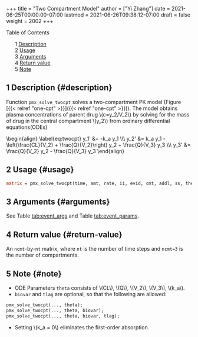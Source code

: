 +++
title = "Two Compartment Model"
author = ["Yi Zhang"]
date = 2021-06-25T00:00:00-07:00
lastmod = 2021-06-26T09:38:12-07:00
draft = false
weight = 2002
+++

<style>
  .ox-hugo-toc ul {
    list-style: none;
  }
</style>
<div class="ox-hugo-toc toc">
<div></div>

<div class="heading">Table of Contents</div>

- <span class="section-num">1</span> [Description](#description)
- <span class="section-num">2</span> [Usage](#usage)
- <span class="section-num">3</span> [Arguments](#arguments)
- <span class="section-num">4</span> [Return value](#return-value)
- <span class="section-num">5</span> [Note](#note)

</div>
<!--endtoc-->

<a id="orga8bd497"></a>


## <span class="section-num">1</span> Description {#description}

Function `pmx_solve_twocpt` solves a two-compartment PK
model (Figure [{{< relref "one-cpt" >}}]({{< relref "one-cpt" >}})). The model obtains plasma concentrations of parent drug \\(c=y\_2/V\_2\\)
by solving for the mass of drug in the central compartment
\\(y\_2\\) from ordinary differential equations(ODEs)

\begin{align} \label{eq:twocpt}
  y\_1' &= -k\_a y\_1 \\\\\\
  y\_2' &= k\_a y\_1 - \left(\frac{CL}{V\_2} + \frac{Q}{V\_2}\right) y\_2 +  \frac{Q}{V\_3}  y\_3  \\\\\\
  y\_3' &= \frac{Q}{V\_2} y\_2 - \frac{Q}{V\_3} y\_3
\end{align}


## <span class="section-num">2</span> Usage {#usage}

```stan
matrix = pmx_solve_twocpt(time, amt, rate, ii, evid, cmt, addl, ss, theta [, biovar, tlag ] )
```


## <span class="section-num">3</span> Arguments {#arguments}

See Table [tab:event_args](#tab:event_args) and Table [tab:event_params](#tab:event_params).


## <span class="section-num">4</span> Return value {#return-value}

An `ncmt`-by-`nt` matrix, where `nt` is the number of time steps and `ncmt=3` is the number of compartments.


## <span class="section-num">5</span> Note {#note}

-   ODE Parameters `theta` consists of \\(CL\\), \\(Q\\), \\(V\_2\\), \\(V\_3\\), \\(k\_a\\).
-   `biovar` and `tlag` are optional, so that the following are allowed:

<!--listend-->

```stan
pmx_solve_twocpt(..., theta);
pmx_solve_twocpt(..., theta, biovar);
pmx_solve_twocpt(..., theta, biovar, tlag);
```

-   Setting \\(k\_a = 0\\) eliminates the first-order absorption.
